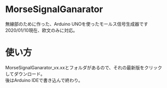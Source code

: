 # MorseSignalGanarator  
無線部のために作った、Arduino UNOを使ったモールス信号生成器です  
2020/01/10現在、欧文のみに対応。  
# 使い方  
MorseSignalGanarator_vx.xxとフォルダがあるので、それの最新版をクリックしてダウンロード。  
後はArduino IDEで書き込んで終わり。
